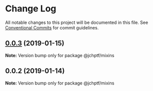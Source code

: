 # Change Log

All notable changes to this project will be documented in this file.
See [Conventional Commits](https://conventionalcommits.org) for commit guidelines.

## [0.0.3](https://github.com/jheinnic/portfolio-monorepo/compare/@jchptf/mixins@0.0.2...@jchptf/mixins@0.0.3) (2019-01-15)

**Note:** Version bump only for package @jchptf/mixins





## 0.0.2 (2019-01-14)

**Note:** Version bump only for package @jchptf/mixins
